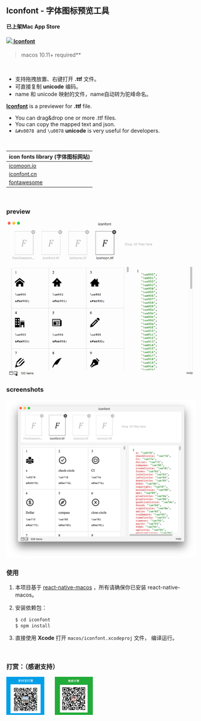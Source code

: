 ## Iconfont - 字体图标预览工具

**已上架Mac App Store**

#### <a href="https://itunes.apple.com/cn/app/iconfont/id1431650750"><img src="/Users/chen/Documents/project/my_opensource/iconfont/screenshots/108x108.png" width="40" hegiht="40" /> Iconfont</a>

> macos 10.11+ required**

</br>

- 支持拖拽放置、右键打开 **.ttf** 文件。
- 可直接复制 **unicode** 编码。
- name 和 unicode 映射的文件，name自动转为驼峰命名。



 **[Iconfont](https://github.com/iHongRen/iconfont)** is  a previewer for **.ttf** file. 

- You can drag&drop one or more .ttf files.
- You can copy the mapped text and json.
- `&#x0078 `and  `\u0078` **unicode** is very useful for developers.   

</br>	

| **icon fonts  library** (字体图标网站)          |
| ----------------------------------------------- |
| [icomoon.io](https://icomoon.io/app/#/select)   |
| [iconfont.cn](http://www.iconfont.cn/)          |
| [fontawesome](http://fontawesome.dashgame.com/) |

</br>

###  preview

<img src="./screenshots/view.gif" width="540" />



</br>

### screenshots

<img src="./screenshots/preview.png" width="600" />

</br>

### 使用 

1. 本项目基于 [react-native-macos](https://github.com/ptmt/react-native-macos) ，所有请确保你已安装 react-native-macos。

2. 安装依赖包：

   ```shell
   $ cd iconfont
   $ npm install
   ```
3. 直接使用 **Xcode** 打开 `macos/iconfont.xcodeproj` 文件， 编译运行。

</br>

### 打赏：（感谢支持）

<img src='./screenshots/alipay.png' width='20%' />&emsp;&emsp;<img src='./screenshots/wxpay.png' width='20%' />

</br>
